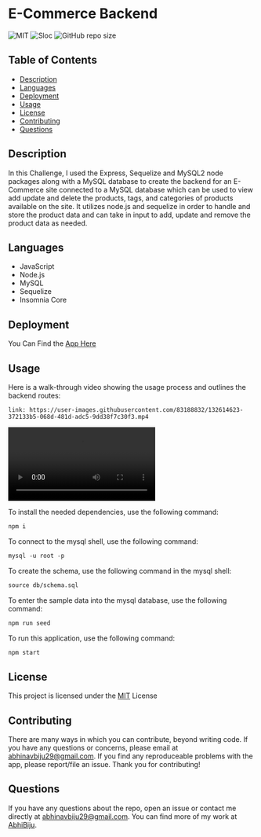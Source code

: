 # E-Commerce Backend

![MIT](https://img.shields.io/badge/License-MIT-blue.svg) ![Sloc](https://img.shields.io/tokei/lines/github/AbhiBiju/ecommerce-backend) ![GitHub repo size](https://img.shields.io/github/repo-size/AbhiBiju/ecommerce-backend)

## Table of Contents

- [Description](#description)
- [Languages](#languages)
- [Deployment](#deployment)
- [Usage](#usage)
- [License](#license)
- [Contributing](#contributing)
- [Questions](#questions)

## Description

In this Challenge, I used the Express, Sequelize and MySQL2 node packages along with a MySQL database to create the backend for an E-Commerce site connected to a MySQL database which can be used to view add update and delete the products, tags, and categories of products available on the site. It utilizes node.js and sequelize in order to handle and store the product data and can take in input to add, update and remove the product data as needed.

## Languages

- JavaScript
- Node.js
- MySQL
- Sequelize
- Insomnia Core

## Deployment

You Can Find the [App Here](https://github.com/AbhiBiju/ecommerce-backend)

## Usage

Here is a walk-through video showing the usage process and outlines the backend routes:

`link: https://user-images.githubusercontent.com/83188832/132614623-372133b5-068d-481d-adc5-9dd38f7c30f3.mp4`

![ecommerce-backend walkthrough-video](https://user-images.githubusercontent.com/83188832/132614623-372133b5-068d-481d-adc5-9dd38f7c30f3.mp4)

To install the needed dependencies, use the following command:

```md
npm i
```

To connect to the mysql shell, use the following command:

```md
mysql -u root -p
```

To create the schema, use the following command in the mysql shell:

```md
source db/schema.sql
```

To enter the sample data into the mysql database, use the following command:

```md
npm run seed
```

To run this application, use the following command:

```md
npm start
```

## License

This project is licensed under the [MIT](https://opensource.org/licenses/MIT) License

## Contributing

There are many ways in which you can contribute, beyond writing code. If you have any questions or concerns, please email at abhinavbiju29@gmail.com. If you find any reproduceable problems with the app, please report/file an issue. Thank you for contributing!

## Questions

If you have any questions about the repo, open an issue or contact me directly at abhinavbiju29@gmail.com. You can find more of my work at [AbhiBiju](https://github.com/AbhiBiju).
